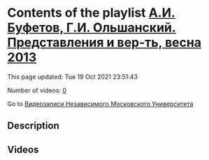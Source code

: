 # Contents of the playlist [А.И. Буфетов, Г.И. Ольшанский. Представления и вер-ть, весна 2013](https://www.youtube.com/playlist?list=PLp9ABVh6_x4HWBoHqmKXltYwGckLYMGSJ)

This page updated: Tue 19 Oct 2021 23:51:43

Number of videos: [0](#videos)

Go to [Видеозаписи Независимого Московского Университета](../README.md)

## Description



## Videos

